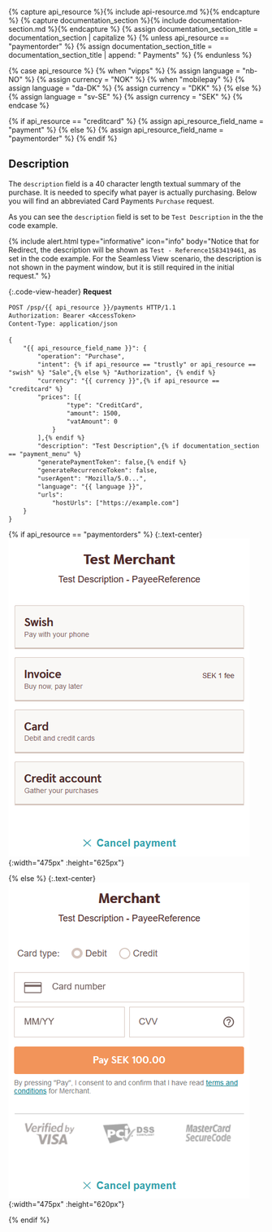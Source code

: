{% capture api_resource %}{% include api-resource.md %}{% endcapture %}
{% capture documentation_section %}{% include documentation-section.md %}{% endcapture %}
{% assign documentation_section_title = documentation_section | capitalize %}
{% unless api_resource == "paymentorder" %}
  {% assign documentation_section_title = documentation_section_title | append: " Payments" %}
{% endunless %}

{% case api_resource %}
{% when "vipps" %}
  {% assign language = "nb-NO" %}
  {% assign currency = "NOK" %}
{% when "mobilepay" %}
  {% assign language = "da-DK" %}
  {% assign currency = "DKK" %}
{% else %}
  {% assign language = "sv-SE" %}
  {% assign currency = "SEK" %}
{% endcase %}

{% if api_resource == "creditcard" %}
    {% assign api_resource_field_name = "payment" %}
{% else %}
    {% assign api_resource_field_name = "paymentorder" %}
{% endif %}

## Description

The `description` field is a 40 character length textual summary of the
purchase. It is needed to specify what payer is actually purchasing. Below you
will find an abbreviated Card Payments `Purchase` request.

As you can see the `description` field is set to be `Test Description`
in the the code example.

{% include alert.html type="informative" icon="info" body="Notice that for Redirect,
the description will be shown as `Test - Reference1583419461`, as set
in the code example. For the Seamless View scenario, the description is not
shown in the payment window, but it is still required in the initial request."
%}

{:.code-view-header}
**Request**

```http
POST /psp/{{ api_resource }}/payments HTTP/1.1
Authorization: Bearer <AccessToken>
Content-Type: application/json

{
    "{{ api_resource_field_name }}": {
        "operation": "Purchase",
        "intent": {% if api_resource == "trustly" or api_resource == "swish" %} "Sale",{% else %} "Authorization", {% endif %}
        "currency": "{{ currency }}",{% if api_resource == "creditcard" %}
        "prices": [{
                "type": "CreditCard",
                "amount": 1500,
                "vatAmount": 0
            }
        ],{% endif %}
        "description": "Test Description",{% if documentation_section == "payment_menu" %}
        "generatePaymentToken": false,{% endif %}
        "generateRecurrenceToken": false,
        "userAgent": "Mozilla/5.0...",
        "language": "{{ language }}",
        "urls":
            "hostUrls": ["https://example.com"]
    }
}
```

{% if api_resource == "paymentorders" %}
{:.text-center}
![The description field as presented in the Payment Menu][description-paymentorders]{:width="475px"
:height="625px"}

{% else %}
{:.text-center}
![The description field as presented in {{ documentation_section_title }}][description-all-payments]{:width="475px"
:height="620px"}

{% endif %}

[description-all-payments]: /assets/screenshots/description-field/description-all-payments.png
[description-paymentorders]: /assets/screenshots/description-field/description-paymentorders.png

